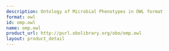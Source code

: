 ```yaml
---
description: Ontology of Microbial Phenotypes in OWL format
format: owl
id: omp.owl
name: omp.owl
product_url: http://purl.obolibrary.org/obo/omp.owl
layout: product_detail
---
```

